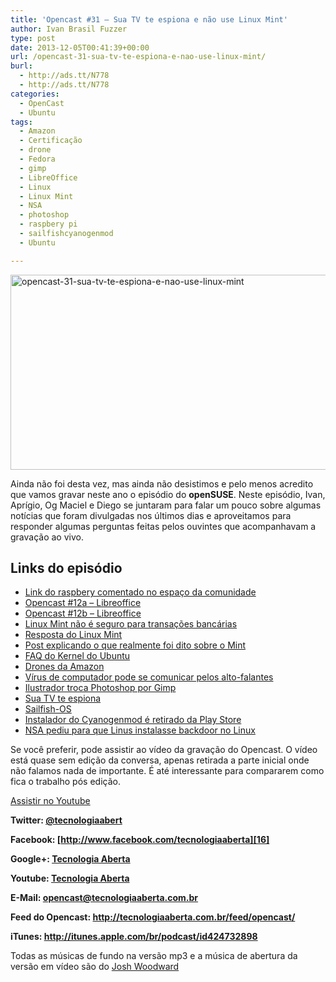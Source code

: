 ```yaml
---
title: 'Opencast #31 – Sua TV te espiona e não use Linux Mint'
author: Ivan Brasil Fuzzer
type: post
date: 2013-12-05T00:41:39+00:00
url: /opencast-31-sua-tv-te-espiona-e-nao-use-linux-mint/
burl:
  - http://ads.tt/N778
  - http://ads.tt/N778
categories:
  - OpenCast
  - Ubuntu
tags:
  - Amazon
  - Certificação
  - drone
  - Fedora
  - gimp
  - LibreOffice
  - Linux
  - Linux Mint
  - NSA
  - photoshop
  - raspbery pi
  - sailfishcyanogenmod
  - Ubuntu

---
```

<img class="aligncenter size-full wp-image-6822" src="http://www.ubuntero.com.br/wp-content/uploads/2013/12/opencast-31-sua-tv-te-espiona-e-nao-use-linux-mint.png" alt="opencast-31-sua-tv-te-espiona-e-nao-use-linux-mint" width="585" height="312" />

Ainda não foi desta vez, mas ainda não desistimos e pelo menos acredito que vamos gravar neste ano o episódio do **openSUSE**. Neste episódio, Ivan, Aprígio, Og Maciel e Diego se juntaram para falar um pouco sobre algumas notícias que foram divulgadas nos últimos dias e aproveitamos para responder algumas perguntas feitas pelos ouvintes que acompanhavam a gravação ao vivo.

## Links do episódio

  * [Link do raspbery comentado no espaço da comunidade][1]
  * [Opencast #12a &#8211; Libreoffice][2]
  * [Opencast #12b &#8211; Libreoffice][3]
  * [Linux Mint não é seguro para transações bancárias][4]
  * [Resposta do Linux Mint][5]
  * [Post explicando o que realmente foi dito sobre o Mint][6]
  * [FAQ do Kernel do Ubuntu][7]
  * [Drones da Amazon][8]
  * [Vírus de computador pode se comunicar pelos alto-falantes][9]
  * [Ilustrador troca Photoshop por Gimp][10]
  * [Sua TV te espiona][11]
  * [Sailfish-OS][12]
  * [Instalador do Cyanogenmod é retirado da Play Store][13]
  * [NSA pediu para que Linus instalasse backdoor no Linux][14]

Se você preferir, pode assistir ao vídeo da gravação do Opencast. O vídeo está quase sem edição da conversa, apenas retirada a parte inicial onde não falamos nada de importante. É até interessante para compararem como fica o trabalho pós edição.

<div class="video">
</div>

<p class="button">
  <a href="http://www.youtube.com/embed/XTX-iM_HlF0" target="_blank" rel="nofollow">Assistir no Youtube</a>
</p>

**Twitter: [@tecnologiaabert][15]**

**Facebook: [http://www.facebook.com/tecnologiaaberta][16]**

**Google+: [Tecnologia Aberta][17]**

**Youtube: [Tecnologia Aberta][18]**

**E-Mail: <opencast@tecnologiaaberta.com.br>**

**Feed do Opencast: <http://tecnologiaaberta.com.br/feed/opencast/>**

**iTunes: <a href="http://itunes.apple.com/br/podcast/id424732898" target="_blank" rel="nofollow">http://itunes.apple.com/br/podcast/id424732898</a>**

Todas as músicas de fundo na versão mp3 e a música de abertura da versão em vídeo são do <a href="http://www.joshwoodward.com/" target="_blank" rel="nofollow">Josh Woodward</a>

 [1]: http://www.raspberrypi.org/downloads
 [2]: http://www.ubuntero.com.br/2012/06/opencat-12a-libreoffice/
 [3]: http://www.ubuntero.com.br/2012/06/opencast-12b-libreoffice/
 [4]: http://www.omgubuntu.co.uk/2013/11/canonical-dev-dont-use-linux-mint-online-banking-unsecure
 [5]: http://www.omgubuntu.co.uk/2013/11/linux-mint-responds-ubuntu-developers-security-claims
 [6]: http://ograblog.wordpress.com/2013/11/18/lots-of-canonical-in-my-mouth/
 [7]: https://wiki.ubuntu.com/Kernel/FAQ
 [8]: http://www.techtudo.com.br/noticias/noticia/2013/12/drones-realizarao-entregas-da-amazon-mas-servico-ainda-esta-em-testes.html
 [9]: http://www.inovacaotecnologica.com.br/noticias/noticia.php?artigo=virus-computador-se-comunicar-pelos-alto-falantes&id=010150131129
 [10]: http://br-linux.org/2013/01/mais-um-ilustrador-brasileiro-adere-ao-gimp.html
 [11]: http://meiobit.com/272095/lg-smart-tv-coleta-dados-empresa-admite/
 [12]: http://tecnoblog.net/118810/sailfish-os/
 [13]: http://meiobit.com/272596/cyanogenmod-installer-fork-android-removido-google-play-store-violacao-termos-servico/
 [14]: http://falkvinge.net/2013/11/17/nsa-asked-linus-torvalds-to-install-backdoors-into-gnulinux/
 [15]: http://twitter.com/tecnologiaabert
 [16]: https://www.facebook.com/tecnologiaaberta
 [17]: https://plus.google.com/u/0/b/114491525240353631044/114491525240353631044/about
 [18]: http://youtube.com/tecnologiaaberta